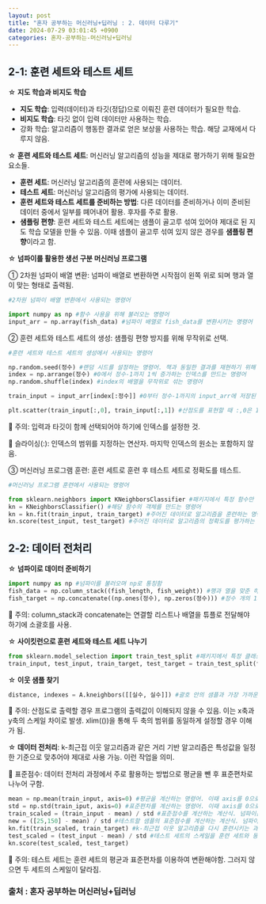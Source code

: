 ```yaml
---
layout: post
title: "혼자 공부하는 머신러닝+딥러닝 : 2. 데이터 다루기"
date: 2024-07-29 03:01:45 +0900
categories: 혼자-공부하는-머신러닝+딥러닝
---
```

## <span style= 'background-color: #f1f8ff'>2-1: 훈련 세트와 테스트 세트
☆ **지도 학습과 비지도 학습**
- **지도 학습**: 입력(데이터)과 타깃(정답)으로 이뤄진 훈련 데이터가 필요한 학습.
- **비지도 학습**: 타깃 없이 입력 데이터만 사용하는 학습.
- 강화 학습: 알고리즘이 행동한 결과로 얻은 보상을 사용하는 학습. 해당 교재에서 다루지 않음.

☆ **훈련 세트와 테스트 세트**: 머신러닝 알고리즘의 성능을 제대로 평가하기 위해 필요한 요소들.
- **훈련 세트**: 머신러닝 알고리즘의 훈련에 사용되는 데이터.
- **테스트 세트**: 머신러닝 알고리즘의 평가에 사용되는 데이터.
- **훈련 세트와 테스트 세트를 준비하는 방법**: 다른 데이터를 준비하거나 이미 준비된 데이터 중에서 일부를 뗴어내어 활용. 후자를 주로 활용.
- **샘플링 편향**: 훈련 세트와 테스트 세트에는 샘플이 골고루 섞여 있어야 제대로 된 지도 학습 모델을 만들 수 있음. 이때 샘플이 골고루 섞여 있지 않은 경우를 **샘플링 편향**이라고 함.

☆ **넘파이를 활용한 생선 구분 머신러닝 프로그램**

➀ 2차원 넘파이 배열 변환: 넘파이 배열로 변환하면 시작점이 왼쪽 위로 되며 행과 열이 맞는 형태로 출력됨.
```python
#2차원 넘파이 배열 변환에서 사용되는 명령어

import numpy as np #함수 사용을 위해 불러오는 명령어
input_arr = np.array(fish_data) #넘파이 배열로 fish_data를 변환시키는 명령어
```
➁ 훈련 세트와 테스트 세트의 생성: 샘플링 편향 방지를 위해 무작위로 선택.
```python
#훈련 세트와 테스트 세트의 생성에서 사용되는 명령어

np.random.seed(정수) #랜덤 시드를 설정하는 명령어. 책과 동일한 결과를 재현하기 위해 사용
index = np.arrange(정수) #0에서 정수-1까지 1씩 증가하는 인덱스를 만드는 명령어
np.random.shuffle(index) #index의 배열을 무작위로 섞는 명령어

train_input = input_arr[index[:정수]] #0부터 정수-1까지의 input_arr에 저장된 배열을 train_input에 전달한 새로운 샘플을 만드는 명령어 

plt.scatter(train_input[:,0], train_input[:,1]) #산점도를 표현할 때 :,0은 1열을 x축으로, :,1은 2열을 Y축으로 표현하라는 의미
```
🚨 주의: 입력과 타깃이 함께 선택되어야 하기에 인덱스를 설정한 것.

📌 슬라이싱(:): 인덱스의 범위를 지정하는 연산자. 마지막 인덱스의 원소는 포함하지 않음.

➂ 머신러닝 프로그램 훈련: 훈련 세트로 훈련 후 테스트 세트로 정확도를 테스트.
```python
#머신러닝 프로그램 훈련에서 사용되는 명령어

from sklearn.neighbors import KNeighborsClassifier #패키지에서 특정 함수만 임포트하는 명령어
kn = KNeighborsClassifier() #해당 함수의 객체를 만드는 명령어 
kn = kn.fit(train_input, train_target) #주어진 데이터로 알고리즘을 훈련하는 명령어
kn.score(test_input, test_target) #주어진 데이터로 알고리즘의 정확도를 평가하는 명령어
```

## <span style= 'background-color: #f1f8ff'>2-2: 데이터 전처리
☆ **넘파이로 데이터 준비하기**
```python
import numpy as np #넘파이를 불러오며 np로 통칭함
fish_data = np.column_stack((fish_length, fish_weight)) #행과 열을 맞춘 하나의 리스트로 변환하는 명령어. 해당 과정을 fish_length와 fish_weight 리스트 내에 있는 요소 전부에 행함. 1-3에서 진행한 리스트 내포 구문과 유사
fish_target = np.concatenate((np.ones(정수), np.zeros(정수))) #정수 개의 1과 정수 개의 0으로 구성된 리스트를 하나의 리스트로 변환하는 명령어. column_stack과는 다르게 1줄로 나열함
```
🚨 주의: column_stack과 concatenate는 연결할 리스트나 배열을 튜플로 전달해야 하기에 소괄호를 사용.

☆ **사이킷런으로 훈련 세트와 테스트 세트 나누기**
```python
from sklearn.model_selection import train_test_split #패키지에서 특정 클래스만 임포트하는 명령어
train_input, test_input, train_target, test_target = train_test_split(fish_data, fish_target, stratify=fish_target random_state=정수) #fish_data의 데이터를 train_input과 test_input에, fish_target의 데이터를 train_target과 test_target에 무작위로 나누어 줌. stratify를 활용해 샘플링 편향 방지. 인덱스의 지정이 필요 없음
```

☆ **이웃 샘플 찾기**
```python
distance, indexes = A.kneighbors([[실수, 실수]]) #괄호 안의 샘플과 가장 가까운 다섯 개의 샘플의 거리와 인덱스를 찾는 명령어
```
🚨 주의: 산점도로 출력할 경우 프로그램의 출력값이 이해되지 않을 수 있음. 이는 x축과 y축의 스케일 차이로 발생. xlim(())을 통해 두 축의 범위를 동일하게 설정할 경우 이해가 됨.

☆ **데이터 전처리**: k-최근접 이웃 알고리즘과 같은 거리 기반 알고리즘은 특성값을 일정한 기준으로 맞추어야 제대로 사용 가능. 이런 작업을 의미.

📌 표준점수: 데이터 전처리 과정에서 주로 활용하는 방법으로 평균을 뺀 후 표준편차로 나누어 구함.
```python
mean = np.mean(train_input, axis=0) #평균을 계산하는 명령어. 이때 axis를 0으로 설정해야 행을 따라 각 열의 통계 값을 계산함. 즉 평균이 두 개 나옴
std = np.std(train_iput, axis=0) #표준편차를 계산하는 명령어. 이때 axis를 0으로 설정해야 행을 따라 각 열의 통계 값을 계산함. 즉 표준편차가 두 개 나옴 
train_scaled = (train_input - mean) / std #표준점수를 계산하는 계산식. 넘파이는 알아서 열을 구분하여 평균을 빼고 표준편차를 나누어줌. 이를 브로드캐스팅이라 함
new = ([25,150] - mean) / std #테스트할 샘플의 표준점수를 계산하는 계산식. 넘파이는 알아서 열을 구분하여 평균을 빼고 표준편차를 나누어줌
kn.fit(train_scaled, train_target) #k-최근접 이웃 알고리즘을 다시 훈련시키는 과정
test_scaled = (test_input - mean) / std #테스트 세트의 스케일을 훈련 세트와 동일하게 변환하는 과정
kn.score(test_scaled, test_target)
```
🚨 주의: 테스트 세트는 훈련 세트의 평균과 표준편차를 이용하여 변환해야함. 그러지 않으면 두 세트의 스케일이 달라짐.

### 출처 : 혼자 공부하는 머신러닝+딥러닝